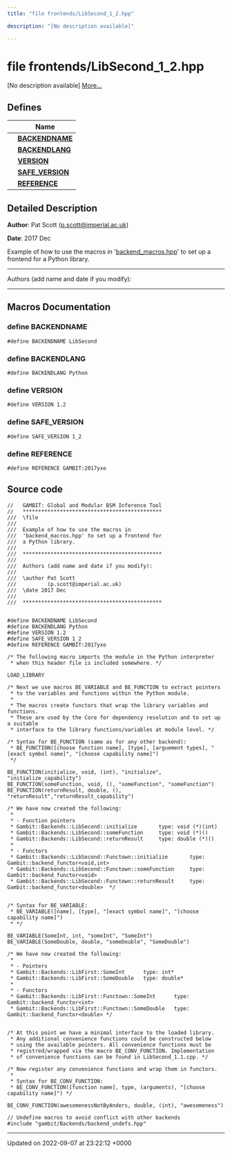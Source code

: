 ```yaml
---
title: "file frontends/LibSecond_1_2.hpp"

description: "[No description available]"

---
```


# file frontends/LibSecond_1_2.hpp

[No description available] [More...](#detailed-description)

## Defines

|                | Name           |
| -------------- | -------------- |
|  | **[BACKENDNAME](/documentation/code/files/libsecond__1__2_8hpp/#define-backendname)**  |
|  | **[BACKENDLANG](/documentation/code/files/libsecond__1__2_8hpp/#define-backendlang)**  |
|  | **[VERSION](/documentation/code/files/libsecond__1__2_8hpp/#define-version)**  |
|  | **[SAFE_VERSION](/documentation/code/files/libsecond__1__2_8hpp/#define-safe-version)**  |
|  | **[REFERENCE](/documentation/code/files/libsecond__1__2_8hpp/#define-reference)**  |

## Detailed Description


**Author**: Pat Scott ([p.scott@imperial.ac.uk](mailto:p.scott@imperial.ac.uk)) 

**Date**: 2017 Dec

Example of how to use the macros in '[backend_macros.hpp](/documentation/code/files/backend__macros_8hpp/#file-backend-macroshpp)' to set up a frontend for a Python library.



------------------

Authors (add name and date if you modify):



------------------




## Macros Documentation

### define BACKENDNAME

```
#define BACKENDNAME LibSecond
```


### define BACKENDLANG

```
#define BACKENDLANG Python
```


### define VERSION

```
#define VERSION 1.2
```


### define SAFE_VERSION

```
#define SAFE_VERSION 1_2
```


### define REFERENCE

```
#define REFERENCE GAMBIT:2017yxo
```


## Source code

```
//   GAMBIT: Global and Modular BSM Inference Tool
//   *********************************************
///  \file
///
///  Example of how to use the macros in
///  'backend_macros.hpp' to set up a frontend for
///  a Python library.
///
///  *********************************************
///
///  Authors (add name and date if you modify):
///
///  \author Pat Scott
///          (p.scott@imperial.ac.uk)
///  \date 2017 Dec
///
///  *********************************************


#define BACKENDNAME LibSecond
#define BACKENDLANG Python
#define VERSION 1.2
#define SAFE_VERSION 1_2
#define REFERENCE GAMBIT:2017yxo

/* The following macro imports the module in the Python interpreter
 * when this header file is included somewhere. */

LOAD_LIBRARY

/* Next we use macros BE_VARIABLE and BE_FUNCTION to extract pointers
 * to the variables and functions within the Python module.
 *
 * The macros create functors that wrap the library variables and functions.
 * These are used by the Core for dependency resolution and to set up a suitable
 * interface to the library functions/variables at module level. */

/* Syntax for BE_FUNCTION (same as for any other backend):
 * BE_FUNCTION([choose function name], [type], [arguement types], "[exact symbol name]", "[choose capability name]")
 */

BE_FUNCTION(initialize, void, (int), "initialize", "initialize_capability")
BE_FUNCTION(someFunction, void, (), "someFunction", "someFunction")
BE_FUNCTION(returnResult, double, (), "returnResult","returnResult_capability")

/* We have now created the following:
 *
 * - Function pointers
 * Gambit::Backends::LibSecond::initialize       type: void (*)(int)
 * Gambit::Backends::LibSecond::someFunction     type: void (*)()
 * Gambit::Backends::LibSecond::returnResult     type: double (*)()
 *
 * - Functors
 * Gambit::Backends::LibSecond::Functown::initialize       type: Gambit::backend_functor<void,int>
 * Gambit::Backends::LibSecond::Functown::someFunction     type: Gambit::backend_functor<void>
 * Gambit::Backends::LibSecond::Functown::returnResult     type: Gambit::backend_functor<double>  */


/* Syntax for BE_VARIABLE:
 * BE_VARIABLE([name], [type], "[exact symbol name]", "[choose capability name]")
 * */

BE_VARIABLE(SomeInt, int, "someInt", "SomeInt")
BE_VARIABLE(SomeDouble, double, "someDouble", "SomeDouble")

/* We have now created the following:
 *
 * - Pointers
 * Gambit::Backends::LibFirst::SomeInt      type: int*
 * Gambit::Backends::LibFirst::SomeDouble   type: double*
 *
 * - Functors
 * Gambit::Backends::LibFirst::Functown::SomeInt      type: Gambit::backend_functor<int>
 * Gambit::Backends::LibFirst::Functown::SomeDouble   type: Gambit::backend_functor<double> */


/* At this point we have a minimal interface to the loaded library.
 * Any additional convenience functions could be constructed below
 * using the available pointers. All convenience functions must be
 * registred/wrapped via the macro BE_CONV_FUNCTION. Implementation
 * of convenience functions can be found in LibSecond_1.1.cpp. */

/* Now register any convenience functions and wrap them in functors.
 *
 * Syntax for BE_CONV_FUNCTION:
 * BE_CONV_FUNCTION([function name], type, (arguments), "[choose capability name]") */

BE_CONV_FUNCTION(awesomenessNotByAnders, double, (int), "awesomeness")

// Undefine macros to avoid conflict with other backends
#include "gambit/Backends/backend_undefs.hpp"
```


-------------------------------

Updated on 2022-09-07 at 23:22:12 +0000
